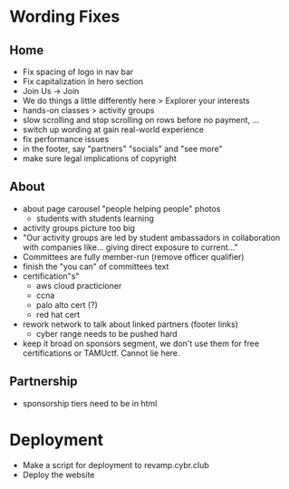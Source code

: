 # Wording Fixes

## Home

-   Fix spacing of logo in nav bar
-   Fix capitalization in hero section
-   Join Us -> Join
-   We do things a little differently here > Explorer your interests
-   hands-on classes > activity groups
-   slow scrolling and stop scrolling on rows before no payment, ...
-   switch up wording at gain real-world experience
-   fix performance issues
-   in the footer, say "partners" "socials" and "see more"
-   make sure legal implications of copyright

## About

-   about page carousel "people helping people" photos
    -   students with students learning
-   activity groups picture too big
-   "Our activity groups are led by student ambassadors in collaboration with companies like... giving direct exposure to current..."
-   Committees are fully member-run (remove officer qualifier)
-   finish the "you can" of committees text
-   certification"s"
    -   aws cloud practicioner
    -   ccna
    -   palo alto cert (?)
    -   red hat cert
-   rework network to talk about linked partners (footer links)
    -   cyber range needs to be pushed hard
-   keep it broad on sponsors segment, we don't use them for free certifications or TAMUctf. Cannot lie here.

## Partnership

-   sponsorship tiers need to be in html

# Deployment

- Make a script for deployment to revamp.cybr.club
- Deploy the website
